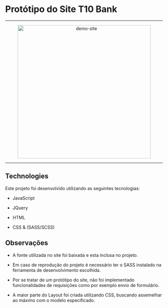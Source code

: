 # Protótipo do Site T10 Bank

<hr />

<div align="center">
  <img src="./github/video-site.gif" alt="demo-site" height="425">
</div>

<hr />

## Technologies

Este projeto foi desenvolvido utilizando as seguintes tecnologias:

- JavaScript

- JQuery

- HTML

- CSS & (SASS/SCSS)

## Observações

- A fonte utilizada no site foi baixada e esta inclusa no projeto.

- Em caso de reprodução do projeto é necessário ter o SASS instalado na ferramenta de desenvolvimento escolhida.

- Por se tratar de um protótipo do site, não foi implementado funcionalidades de requisições como por exemplo envio de formulário.

- A maior parte do Layout foi criada utilizando CSS, buscando assemelhar ao máximo com o modelo especificado.


